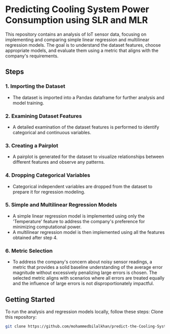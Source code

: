 # Predicting Cooling System Power Consumption using SLR and MLR

This repository contains an analysis of IoT sensor data, focusing on implementing and comparing simple linear regression and multilinear regression models. The goal is to understand the dataset features, choose appropriate models, and evaluate them using a metric that aligns with the company's requirements.

## Steps

### 1. Importing the Dataset

- The dataset is imported into a Pandas dataframe for further analysis and model training.

### 2. Examining Dataset Features

- A detailed examination of the dataset features is performed to identify categorical and continuous variables.

### 3. Creating a Pairplot

- A pairplot is generated for the dataset to visualize relationships between different features and observe any patterns.

### 4. Dropping Categorical Variables

- Categorical independent variables are dropped from the dataset to prepare it for regression modeling.

### 5. Simple and Multilinear Regression Models

- A simple linear regression model is implemented using only the 'Temperature' feature to address the company's preference for minimizing computational power.
- A multilinear regression model is then implemented using all the features obtained after step 4.

### 6. Metric Selection

- To address the company's concern about noisy sensor readings, a metric that provides a solid baseline understanding of the average error magnitude without excessively penalizing large errors is chosen. The selected metric aligns with scenarios where all errors are treated equally and the influence of large errors is not disproportionately impactful.

## Getting Started

To run the analysis and regression models locally, follow these steps:
Clone this repository:

   ```bash
   git clone https://github.com/mohammedbilalkhan/predict-the-Cooling-System-Power-Consumption-using-using-MLR.git
   ```
